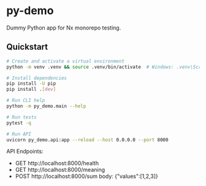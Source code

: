# py-demo

Dummy Python app for Nx monorepo testing.

## Quickstart
```bash
# Create and activate a virtual environment
python -m venv .venv && source .venv/bin/activate  # Windows: .venv\Scripts\activate

# Install dependencies
pip install -U pip
pip install .[dev]

# Run CLI help
python -m py_demo.main --help

# Run tests
pytest -q

# Run API
uvicorn py_demo.api:app --reload --host 0.0.0.0 --port 8000
```

API Endpoints:
- GET http://localhost:8000/health
- GET http://localhost:8000/meaning
- POST http://localhost:8000/sum   body: {"values":[1,2,3]}
